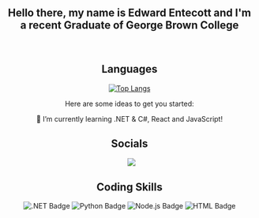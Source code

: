 <div align="center">

  ## Hello there, my name is Edward Entecott and I'm a recent Graduate of George Brown College

<br>

## Languages

[![Top Langs](https://github-readme-stats.vercel.app/api/top-langs/?username=anuraghazra&layout=compact)](https://github.com/anuraghazra/github-readme-stats)

Here are some ideas to get you started:

 🌱 I’m currently learning .NET & C#, React and JavaScript!

## Socials
<div>
  <a style="margin-left: 7px;"  target="_blank" href="https://www.linkedin.com/in/edward-entecott-a3507198/">
    <img src="https://img.shields.io/badge/linkedin-%230077B5.svg?style=for-the-badge&logo=linkedin&logoColor=white)"></a>

## Coding Skills

<img alt=".NET Badge" src="https://img.shields.io/badge/.NET-512BD4?style=for-the-badge&logo=.net&logoColor=white">
<img alt="Python Badge" src="https://img.shields.io/badge/python-3776AB?style=for-the-badge&logo=python&logoColor=white">
<img alt="Node.js Badge" src="https://img.shields.io/badge/node.js-339933?style=for-the-badge&logo=node.js&logoColor=white">

<img alt="HTML Badge" src="https://img.shields.io/badge/html5-E34F26?style=for-the-badge&logo=html5&logoColor=white">

